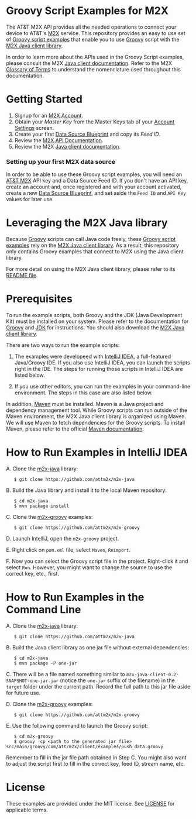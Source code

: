 Groovy Script Examples for M2X
========================

The AT&T M2X API provides all the needed operations to connect your device to AT&T's [M2X](http://m2x.att.com) service. 
This repository provides an easy to use set of [Groovy script examples](https://github.com/attm2x/m2x-groovy/tree/master/src/main/groovy/com/att/m2x/client/examples) that enable you to use [Groovy](http://groovy.codehaus.org) script with the [M2X Java client library](https://github.com/attm2x/m2x-java).

In order to learn more about the APIs used in the Groovy Script examples, please consult the M2X [Java client documentation](https://github.com/attm2x/m2x-java/blob/master/README.md). Refer to the M2X [Glossary of Terms](https://m2x.att.com/developer/documentation/glossary) to understand the nomenclature used throughout this documentation.



Getting Started
==========================
1. Signup for an [M2X Account](https://m2x.att.com/signup).
2. Obtain your _Master Key_ from the Master Keys tab of your [Account Settings](https://m2x.att.com/account) screen.
2. Create your first [Data Source Blueprint](https://m2x.att.com/blueprints) and copy its _Feed ID_.
3. Review the [M2X API Documentation](https://m2x.att.com/developer/documentation/overview).
5. Review the M2X [Java client documentation](https://github.com/attm2x/m2x-java/blob/master/README.md).

### Setting up your first M2X data source

In order to be able to use these Groovy script examples, you will need an [AT&T M2X](https://m2x.att.com/) API key and a Data Source Feed ID. If you don't have an API key, create an account and, once registered and with your account activated, create a new [Data Source Blueprint](https://m2x.att.com/blueprints), and set aside the `Feed ID` and `API Key` values for later use. 

Leveraging the M2X Java library
=======================
Because [Groovy](http://groovy.codehaus.org) scripts can call Java code freely, these [Groovy script examples](https://github.com/attm2x/m2x-groovy/tree/master/src/main/groovy/com/att/m2x/client/examples) rely on the [M2X Java client library](https://github.com/attm2x/m2x-java). As a result, this repository only contains Groovy examples that connect to M2X using the Java client library.

For more detail on using the M2X Java client library, please refer to its [README file](https://github.com/attm2x/m2x-java/blob/master/README.md).

Prerequisites
=======================
To run the example scripts, both Groovy and the JDK (Java Development Kit) must be installed on your system. Please refer to the documentation for [Groovy](http://groovy.codehaus.org/Installing+Groovy) and [JDK](http://www.oracle.com/technetwork/java/javase/downloads/index.html) for instructions. You should also download the [M2X Java client library](https://github.com/attm2x/m2x-java).

There are two ways to run the example scripts:

1. The examples were developeed with [IntelliJ IDEA](http://www.jetbrains.com/idea/), a full-featured Java/Groovy IDE. If you also use IntelliJ IDEA, you can launch the scripts right in the IDE. The steps for running those scripts in IntelliJ IDEA are listed below.

2. If you use other editors, you can run the examples in your command-line environment. The steps in this case are also listed below.

In addition, [Maven](http://maven.apache.org/) must be installed. Maven is a Java project and dependency management tool. While Groovy scripts can run outside of the Maven environment, the M2X Java client library is organized using Maven. We will use Maven to fetch dependencies for the Groovy scripts. To install Maven, please refer to the official [Maven documentation](http://maven.apache.org/download.cgi#Installation).


How to Run Examples in IntelliJ IDEA
====================================

A. Clone the [m2x-java](https://github.com/attm2x/m2x-java) library:

```
   $ git clone https://github.com/attm2x/m2x-java
```

B. Build the Java library and install it to the local Maven repository:

```
   $ cd m2x-java
   $ mvn package install
```

C. Clone the [m2x-groovy](https://github.com/attm2x/m2x-groovy) examples:

```
   $ git clone https://github.com/attm2x/m2x-groovy
```

D. Launch IntelliJ, open the `m2x-groovy` project.

E. Right click on `pom.xml` file, select `Maven`, `Reimport`.

F. Now you can select the Groovy script file in the project. Right-click it and select `Run`. However, you might want to change the source to use the correct key, etc., first.

How to Run Examples in the Command Line
===================================

A. Clone the [m2x-java](https://github.com/attm2x/m2x-java) library:

```
   $ git clone https://github.com/attm2x/m2x-java
```

B. Build the Java client library as one jar file without external dependencies:

```
   $ cd m2x-java
   $ mvn package -P one-jar
```

C. There will be a file named something similar to `m2x-java-client-0.2-SNAPSHOT-one-jar.jar` (notice the `one-jar` suffix of the filename) in the `target` folder under the current path. Record the full path to this jar file aside for future use.

D. Clone the [m2x-groovy](https://github.com/attm2x/m2x-groovy) examples:

```
   $ git clone https://github.com/attm2x/m2x-groovy
```

E. Use the following command to launch the Groovy script:

```
   $ cd m2x-groovy
   $ groovy -cp <path to the generated jar file> src/main/groovy/com/att/m2x/client/examples/push_data.groovy
```

   Remember to fill in the jar file path obtained in Step C. You might also want to adjust the script first to fill in the correct key, feed ID, stream name, etc.

License
==========================

These examples are provided under the MIT license. See [LICENSE](LICENSE) for applicable terms.
